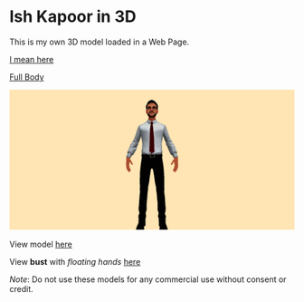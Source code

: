 # Ish Kapoor in 3D
This is my own 3D model loaded in a Web Page.

[I mean here](https://3d-model-in-web.ishkapoor.repl.co/)

[Full Body](https://full-body-3d.ishkapoor.repl.co/)

![Ish Kapoor](download.png)

View model [here](./Ish-Kapoor-3D-Model/scene.gltf)

View **bust** with _floating hands_ [here](./Ish-Kapoor-3D-Model/models/ish.glb)

*Note*: Do not use these models for any commercial use without consent or credit.

